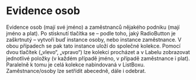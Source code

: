# Evidence osob
Evidence osob (mají své jméno) a zaměstnanců nějakého podniku (mají jméno a plat). Po stisknutí tlačítka se – podle toho, jaký RadioButton je zaškrtnutý – vytvoří buď instance osoby, nebo instance zaměstnance. V obou případech se pak tato instance uloží do společné kolekce. Pomocí dvou tlačítek („vlevo“, „vpravo“) lze kolekci procházet a v Labelu zobrazovat jednotlivé položky (v každém případě jméno, v případě zaměstnance i plat). Paralelně k tomu je celá kolekce nabindovaná v ListBoxu. Zaměstnance/osoby lze setřídit abecedně, dále i odebrat.
